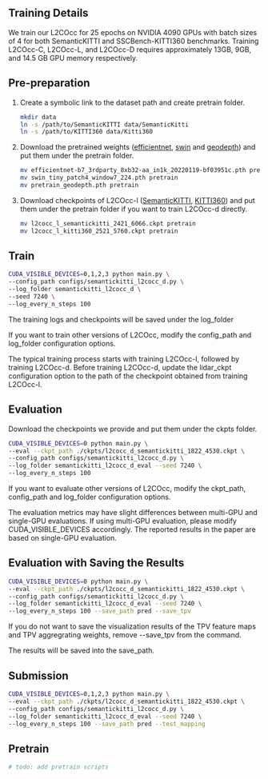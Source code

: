## Training Details

We train our L2COcc for 25 epochs on NVIDIA 4090 GPUs with batch sizes of 4 for both SemanticKITTI and
SSCBench-KITTI360 benchmarks. Training L2COcc-C, L2COcc-L, and L2COcc-D requires approximately 13GB, 9GB, and 14.5 GB GPU memory respectively.

## Pre-preparation
1. Create a symbolic link to the dataset path and create pretrain folder.
    ``` bash
    mkdir data
    ln -s /path/to/SemanticKITTI data/SemanticKitti
    ln -s /path/to/KITTI360 data/Kitti360
    ```
2. Download the pretrained weights ([efficientnet](https://github.com/StudyingFuFu/L2COcc/releases/download/v1.0/efficientnet-b7_3rdparty_8xb32-aa_in1k_20220119-bf03951c.pth), [swin](https://github.com/StudyingFuFu/L2COcc/releases/download/v1.0/swin_tiny_patch4_window7_224.pth) and [geodepth](https://github.com/StudyingFuFu/L2COcc/releases/download/v1.0/pretrain_geodepth.pth)) and put them under the pretrain folder.
    ``` bash
    mv efficientnet-b7_3rdparty_8xb32-aa_in1k_20220119-bf03951c.pth pretrain
    mv swin_tiny_patch4_window7_224.pth pretrain
    mv pretrain_geodepth.pth pretrain
    ```
3. Download checkpoints of L2COcc-l ([SemanticKITTI](https://github.com/StudyingFuFu/L2COcc/releases/download/v1.0/l2cocc_l_semantickitti_2421_6066.ckpt), [KITTI360](https://github.com/StudyingFuFu/L2COcc/releases/download/v1.0/l2cocc_l_kitti360_2521_5760.ckpt)) and put them under the pretrain folder if you want to train L2COcc-d directly.
    ``` bash
    mv l2cocc_l_semantickitti_2421_6066.ckpt pretrain
    mv l2cocc_l_kitti360_2521_5760.ckpt pretrain
    ```
## Train

``` bash
CUDA_VISIBLE_DEVICES=0,1,2,3 python main.py \
--config_path configs/semantickitti_l2cocc_d.py \
--log_folder semantickitti_l2cocc_d \
--seed 7240 \
--log_every_n_steps 100
```

The training logs and checkpoints will be saved under the log_folder

If you want to train other versions of L2COcc, modify the config_path and log_folder configuration options.

The typical training process starts with training L2COcc-l, followed by training L2COcc-d. Before training L2COcc-d, update the lidar_ckpt configuration option to the path of the checkpoint obtained from training L2COcc-l.

## Evaluation

Download the checkpoints we provide and put them under the ckpts folder.

``` bash
CUDA_VISIBLE_DEVICES=0 python main.py \
--eval --ckpt_path ./ckpts/l2cocc_d_semantickitti_1822_4530.ckpt \
--config_path configs/semantickitti_l2cocc_d.py \
--log_folder semantickitti_l2cocc_d_eval --seed 7240 \
--log_every_n_steps 100
```
If you want to evaluate other versions of L2COcc, modify the ckpt_path, config_path and log_folder configuration options.

The evaluation metrics may have slight differences between multi-GPU and single-GPU evaluations. If using multi-GPU evaluation, please modify CUDA_VISIBLE_DEVICES accordingly. The reported results in the paper are based on single-GPU evaluation.

## Evaluation with Saving the Results

``` bash
CUDA_VISIBLE_DEVICES=0 python main.py \
--eval --ckpt_path ./ckpts/l2cocc_d_semantickitti_1822_4530.ckpt \
--config_path configs/semantickitti_l2cocc_d.py \
--log_folder semantickitti_l2cocc_d_eval --seed 7240 \
--log_every_n_steps 100 --save_path pred --save_tpv
```
If you do not want to save the visualization results of the TPV feature maps and TPV aggregrating weights, remove --save_tpv from the command.

The results will be saved into the save_path.

## Submission

``` bash
CUDA_VISIBLE_DEVICES=0,1,2,3 python main.py \
--eval --ckpt_path ./ckpts/l2cocc_d_semantickitti_1822_4530.ckpt \
--config_path configs/semantickitti_l2cocc_d.py \
--log_folder semantickitti_l2cocc_d_eval --seed 7240 \
--log_every_n_steps 100 --save_path pred --test_mapping
```

## Pretrain
``` bash
# todo: add pretrain scripts
```

<!--  Using the following script to pretrain the depth net and context net.

```shell
CUDA_VISIBLE_DEVICES=0,1,2,3 python main.py \
--config_path configs/CGFormer-Efficient-Swin-SemanticKITTI-Pretrain.py \
--log_folder CGFormer-Efficient-Swin-SemanticKITTI-Pretrain \
--seed 7240 \
--pretrain \
--log_every_n_steps 100
```

Then using the organize_ckpt.py to extract weights for initialization.

```
python organize_ckpt.py --source_path logs/CGFormer-Efficient-Swin-SemanticKITTI-Pretrain/tensorboard/version_0/checkpoints/latest.ckpt --dst_path ckpts/efficientnet-seg-depth.pth
``` -->
